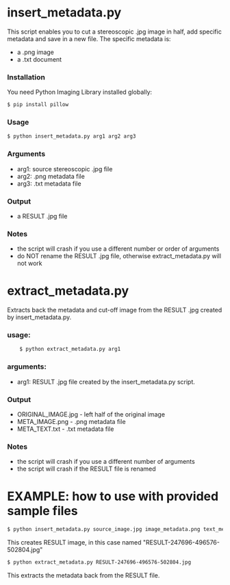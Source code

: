 # insert_metadata.py
This script enables you to cut a stereoscopic .jpg image in half, add specific metadata and save in a new file. The specific metadata is:
- a .png image
- a .txt document
 
### Installation

You need Python Imaging Library installed globally:
```sh
$ pip install pillow
```
### Usage
```sh
$ python insert_metadata.py arg1 arg2 arg3
```
### Arguments
- arg1: source stereoscopic .jpg file
- arg2: .png metadata file
- arg3: .txt metadata file

### Output
 - a RESULT .jpg file
 
### Notes
- the script will crash if you use a different number or order of arguments
- do NOT rename the RESULT .jpg file, otherwise extract_metadata.py will not work

# extract_metadata.py
Extracts back the metadata and cut-off image from the RESULT .jpg created by insert_metadata.py.
### usage:
```sh
	$ python extract_metadata.py arg1
```
### arguments:
- arg1: RESULT .jpg file created by the insert_metadata.py script.
### Output
- ORIGINAL_IMAGE.jpg - left half of the original image
- META_IMAGE.png - .png metadata file
- META_TEXT.txt - .txt metadata file
### Notes
- the script will crash if you use a different number of arguments
- the script will crash if the RESULT file is renamed
# EXAMPLE: how to use with provided sample files
```sh
$ python insert_metadata.py source_image.jpg image_metadata.png text_metadata.txt
```
This creates RESULT image, in this case named "RESULT-247696-496576-502804.jpg"
```sh
$ python extract_metadata.py RESULT-247696-496576-502804.jpg
```
This extracts the metadata back from the RESULT file.


